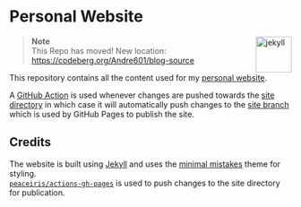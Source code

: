 # Personal Website

<a href="https://jekyllrb.com" target="_blank">
  <img alt="jekyll" height="64" align="right" src="https://cdn.jsdelivr.net/npm/@intergrav/devins-badges@2/assets/cozy/built-with/jekyll_vector.svg">
</a>

> **Note**  
> This Repo has moved! New location: https://codeberg.org/Andre601/blog-source

This repository contains all the content used for my [personal website][website].

A [GitHub Action][action] is used whenever changes are pushed towards the [site directory][site-directory] in which case it will automatically push changes to the [site branch] which is used by GitHub Pages to publish the site.

## Credits

The website is built using [Jekyll] and uses the [minimal mistakes] theme for styling.  
[`peaceiris/actions-gh-pages`][gh-pages action] is used to push changes to the site directory for publication.

<!-- Links -->
[website]: https://andre601.ch
[action]: https://github.com/Andre601/andre601.github.io/blob/development/.github/workflows/publish.yml
[site-directory]: https://github.com/Andre601/andre601.github.io/tree/development/site
[site branch]: https://github.com/Andre601/andre601.github.io/tree/site
[jekyll]: https://jekyllrb.com
[minimal mistakes]: https://mmistakes.github.io/minimal-mistakes/
[gh-pages action]: https://github.com/peaceiris/actions-gh-pages

